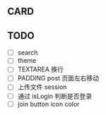 ## CARD


## TODO

- [ ] search
- [ ] theme
- [ ] TEXTAREA 换行
- [ ] PADDING post 页面左右移动
- [ ] 上传文件 session
- [ ] 通过 isLogin 判断是否登录
- [ ] join button icon color
